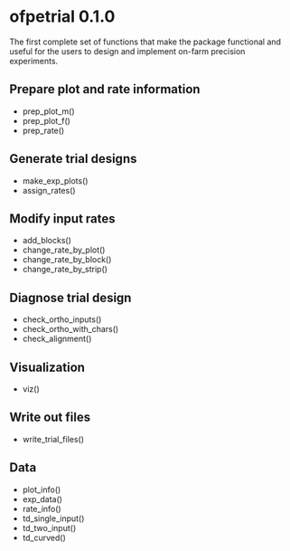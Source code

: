 # ofpetrial 0.1.0
The first complete set of functions that make the package functional and useful for the users to design and implement on-farm precision experiments.

## Prepare plot and rate information 

- prep_plot_m()
- prep_plot_f()
- prep_rate()

## Generate trial designs

- make_exp_plots()
- assign_rates()

## Modify input rates

- add_blocks()
- change_rate_by_plot()
- change_rate_by_block()
- change_rate_by_strip()

## Diagnose trial design

- check_ortho_inputs()
- check_ortho_with_chars()
- check_alignment()

## Visualization
- viz()

## Write out files
- write_trial_files()

## Data
- plot_info()
- exp_data()
- rate_info()
- td_single_input()
- td_two_input()
- td_curved()
